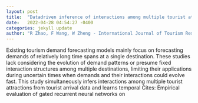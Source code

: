 ```yaml
---
layout: post
title:  "Datadriven inference of interactions among multiple tourist attractions for hourly demand forecasting"
date:   2022-04-28 04:54:27 -0400
categories: jekyll update
author: "R Zhao, F Wang, W Zheng - International Journal of Tourism Research"
---
```

Existing tourism demand forecasting models mainly focus on forecasting demands of relatively long time spans at a single destination. These studies lack considering the evolution of demand patterns or presume fixed interaction structures among multiple destinations, limiting their applications during uncertain times when demands and their interactions could evolve fast. This study simultaneously infers interactions among multiple tourist attractions from tourist arrival data and learns temporal Cites: Empirical evaluation of gated recurrent neural networks on